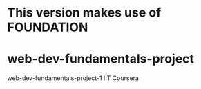 # This version makes use of FOUNDATION
# web-dev-fundamentals-project
web-dev-fundamentals-project-1 IIT Coursera

